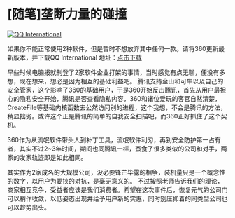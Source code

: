 # [随笔]垄断力量的碰撞

[![QQ International](https://attachment.soulteary.com/2010/11/04/2010-11-04_073655.png "QQ International")](https://attachment.soulteary.com/2010/11/04/2010-11-04_073655.png)

如果你不能正常使用2种软件，但是暂时不想放弃其中任何一款。请将360更新最新版本，并下载QQ International 地址：[点击下载](http://dl_dir.qq.com/qqfile/qq/QQ2010/QQIntl_Beta3.exe) 


早些时候电脑报就刊登了2家软件企业打架的事情，当时感觉有点无聊，便没有多想，现在想来，想必是因为相互的基础利益吧。
腾讯支持金山和可牛以及自己的安全管家，这个影响了360的基础用户，于是360开始反击腾讯，首先从用户最担心的隐私安全开始，腾讯是否查看隐私内容，360和诸位爱玩的客官自然清楚，CreateFile等基础内核函数去公然访问别的进程，这个我想，不会是腾讯的方法，稍显拙劣。或许这个正是腾讯的简单的自我安全扫描吧，而360正好抓住了这个契机。

360作为从流氓软件带头人到补丁工具，流氓软件利刃，再到安全防护第一占有者，其实不过2~3年时间，期间也同腾讯一样，蚕食了很多类似的公司和对手，两家的发家轨迹即是如此相同。

其实作为2家成名的大规模公司，没必要锋芒毕露的相争，装机量只是一个概念性的数字，以用户为要挟的对抗，是毫无意义的。
不过按照老师告诉我们的理论，商家相互竞争，受益者应该是我们消费者。希望在这次事件后，恢复元气的公司门可以稍作收敛，以低姿态出现并给予用户新的实惠，同时别压抑着的同类型公司也可以趁势出头。


